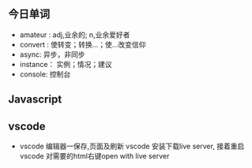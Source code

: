 ## 今日单词
- amateur : adj,业余的; n,业余爱好者
- convert : 使转变；转换…；使…改变信仰
- async: 异步，非同步
- instance： 实例；情况；建议
- console: 控制台

## Javascript

## vscode
- vscode 编辑器一保存,页面及刷新
vscode 安装下载live server, 接着重启vscode 对需要的html右键open with live server


